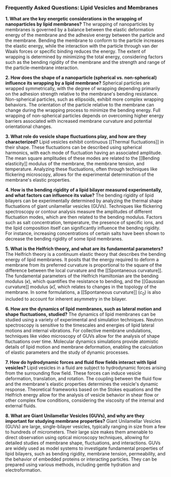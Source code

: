 ### Frequently Asked Questions: Lipid Vesicles and Membranes

**1. What are the key energetic considerations in the wrapping of nanoparticles by lipid membranes?** The wrapping of nanoparticles by membranes is governed by a balance between the elastic deformation energy of the membrane and the adhesive energy between the particle and the membrane. Bending the membrane to conform to the particle increases the elastic energy, while the interaction with the particle through van der Waals forces or specific binding reduces the energy. The extent of wrapping is determined by minimizing the total energy, considering factors such as the bending rigidity of the membrane and the strength and range of the particle-membrane interaction.

**2. How does the shape of a nanoparticle (spherical vs. non-spherical) influence its wrapping by a lipid membrane?** Spherical particles are wrapped symmetrically, with the degree of wrapping depending primarily on the adhesion strength relative to the membrane's bending resistance. Non-spherical particles, such as ellipsoids, exhibit more complex wrapping behaviors. The orientation of the particle relative to the membrane can change during the wrapping process to minimize the bending energy. Full wrapping of non-spherical particles depends on overcoming higher energy barriers associated with increased membrane curvature and potential orientational changes.

**3. What role do vesicle shape fluctuations play, and how are they characterized?** Lipid vesicles exhibit continuous [[Thermal fluctuations]] in their shape. These fluctuations can be described using spherical harmonics, with each mode of fluctuation having an associated amplitude. The mean square amplitudes of these modes are related to the [[Bending elasticity]] modulus of the membrane, the membrane tension, and temperature. Analyzing these fluctuations, often through techniques like flickering microscopy, allows for the experimental determination of the membrane's elastic properties.

**4. How is the bending rigidity of a lipid bilayer measured experimentally, and what factors can influence its value?** The bending rigidity of lipid bilayers can be experimentally determined by analyzing the thermal shape fluctuations of giant unilamellar vesicles (GUVs). Techniques like flickering spectroscopy or contour analysis measure the amplitudes of different fluctuation modes, which are then related to the bending modulus. Factors such as salt concentration, temperature, the presence of specific ions, and the lipid composition itself can significantly influence the bending rigidity. For instance, increasing concentrations of certain salts have been shown to decrease the bending rigidity of some lipid membranes.

**5. What is the Helfrich theory, and what are its fundamental parameters?** The Helfrich theory is a continuum elastic theory that describes the bending energy of lipid membranes. It posits that the energy required to deform a membrane from its preferred curvature is proportional to the square of the difference between the local curvature and the [[Spontaneous curvature]]. The fundamental parameters of the Helfrich Hamiltonian are the bending modulus ($\kappa$), which quantifies the resistance to bending, and the [[Gaussian curvature]] modulus ($\bar{\kappa}$), which relates to changes in the topology of the membrane. In some formulations, a [[Spontaneous curvature]] ($c_0$) is also included to account for inherent asymmetry in the bilayer.

**6. How are the dynamics of lipid membranes, such as lateral motion and shape fluctuations, studied?** The dynamics of lipid membranes can be studied using a variety of experimental and simulation techniques. Neutron spectroscopy is sensitive to the timescales and energies of lipid lateral motions and internal vibrations. For collective membrane undulations, techniques like video microscopy of GUVs allow for the analysis of shape fluctuations over time. Molecular dynamics simulations provide atomistic details of lipid motion and membrane deformation, enabling the calculation of elastic parameters and the study of dynamic processes.

**7. How do hydrodynamic forces and fluid flow fields interact with lipid vesicles?** Lipid vesicles in a fluid are subject to hydrodynamic forces arising from the surrounding flow field. These forces can induce vesicle deformation, translation, and rotation. The coupling between the fluid flow and the membrane's elastic properties determines the vesicle's dynamic response. Theoretical frameworks based on the Stokes equations and the Helfrich energy allow for the analysis of vesicle behavior in shear flow or other complex flow conditions, considering the viscosity of the internal and external fluids.

**8. What are Giant Unilamellar Vesicles (GUVs), and why are they important for studying membrane properties?** Giant Unilamellar Vesicles (GUVs) are large, single-bilayer vesicles, typically ranging in size from a few to hundreds of micrometers. Their large size makes them amenable to direct observation using optical microscopy techniques, allowing for detailed studies of membrane shape, fluctuations, and interactions. GUVs are widely used as model systems to investigate fundamental properties of lipid bilayers, such as bending rigidity, membrane tension, permeability, and the behavior of embedded proteins or interacting particles. They can be prepared using various methods, including gentle hydration and electroformation.


